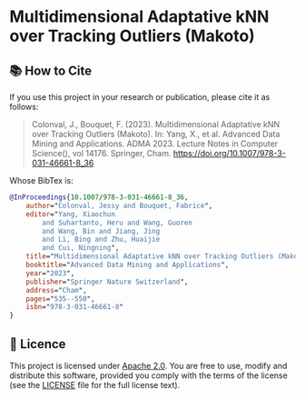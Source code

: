 # Multidimensional Adaptative kNN over Tracking Outliers (Makoto)


## 📚 How to Cite

If you use this project in your research or publication, please cite it as follows:

> Colonval, J., Bouquet, F. (2023). Multidimensional Adaptative kNN over Tracking Outliers (Makoto). In: Yang, X., et al. Advanced Data Mining and Applications. ADMA 2023. Lecture Notes in Computer Science(), vol 14176. Springer, Cham. https://doi.org/10.1007/978-3-031-46661-8_36

Whose BibTex is:
```bibtex
@InProceedings{10.1007/978-3-031-46661-8_36,
    author="Colonval, Jessy and Bouquet, Fabrice",
    editor="Yang, Xiaochun
        and Suhartanto, Heru and Wang, Guoren
        and Wang, Bin and Jiang, Jing
        and Li, Bing and Zhu, Huaijie
        and Cui, Ningning",
    title="Multidimensional Adaptative kNN over Tracking Outliers (Makoto)",
    booktitle="Advanced Data Mining and Applications",
    year="2023",
    publisher="Springer Nature Switzerland",
    address="Cham",
    pages="535--550",
    isbn="978-3-031-46661-8"
}
```


## 📄 Licence

This project is licensed under [Apache 2.0](https://www.apache.org/licenses/LICENSE-2.0).
You are free to use, modify and distribute this software, provided you comply with the terms of the license (see the [LICENSE](./LICENSE) file for the full license text).
